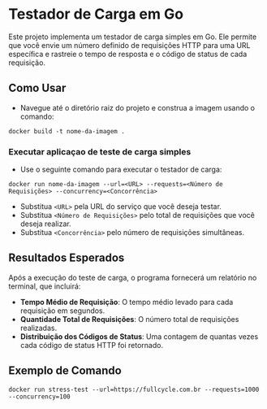 # Testador de Carga em Go

Este projeto implementa um testador de carga simples em Go. Ele permite que você envie um número definido de requisições HTTP para uma URL específica e rastreie o tempo de resposta e o código de status de cada requisição.

## Como Usar
- Navegue até o diretório raiz do projeto e construa a imagem usando o comando:

```docker build -t nome-da-imagem .```

### Executar aplicaçao de teste de carga simples

- Use o seguinte comando para executar o testador de carga:

```docker run nome-da-imagem --url=<URL> --requests=<Número de Requisições> --concurrency=<Concorrência>```

- Substitua `<URL>` pela URL do serviço que você deseja testar.
- Substitua `<Número de Requisições>` pelo total de requisições que você deseja realizar.
- Substitua `<Concorrência>` pelo número de requisições simultâneas.

## Resultados Esperados

Após a execução do teste de carga, o programa fornecerá um relatório no terminal, que incluirá:

- **Tempo Médio de Requisição**: O tempo médio levado para cada requisição em segundos.
- **Quantidade Total de Requisições**: O número total de requisições realizadas.
- **Distribuição dos Códigos de Status**: Uma contagem de quantas vezes cada código de status HTTP foi retornado.

## Exemplo de Comando

```docker run stress-test --url=https://fullcycle.com.br --requests=1000 --concurrency=100```
